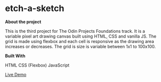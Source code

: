 # etch-a-sketch
**About the project**

This is the third project for The Odin Projects Foundations track. It is a variable pixel art drawing canvas built using HTML, CSS and vanilla JS. The grid is made using flexbox and each cell is responsive as the drawing area increases or decreases. The grid is size is variable between 1x1 to 100x100. 

**Built With**

HTML
CSS (Flexbox)
JavaScript

[Live Demo](https://seungahpyun.github.io/etch-a-sketch/) 
